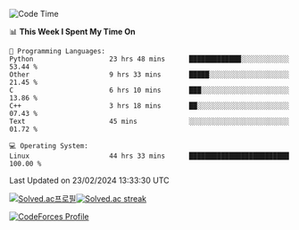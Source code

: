 
<!--START_SECTION:waka-->
![Code Time](http://img.shields.io/badge/Code%20Time-3%2C315%20hrs%2050%20mins-blue)

📊 **This Week I Spent My Time On** 

```text
💬 Programming Languages: 
Python                   23 hrs 48 mins      █████████████░░░░░░░░░░░░   53.44 % 
Other                    9 hrs 33 mins       █████░░░░░░░░░░░░░░░░░░░░   21.45 % 
C                        6 hrs 10 mins       ███░░░░░░░░░░░░░░░░░░░░░░   13.86 % 
C++                      3 hrs 18 mins       ██░░░░░░░░░░░░░░░░░░░░░░░   07.43 % 
Text                     45 mins             ░░░░░░░░░░░░░░░░░░░░░░░░░   01.72 % 

💻 Operating System: 
Linux                    44 hrs 33 mins      █████████████████████████   100.00 % 
```


 Last Updated on 23/02/2024 13:33:30 UTC
<!--END_SECTION:waka-->


[![Solved.ac프로필](http://mazassumnida.wtf/api/generate_badge?boj=hckim96)](https://solved.ac/hckim96)[![Solved.ac streak](http://mazandi.herokuapp.com/api?handle=hckim96&theme=dark)](https://solved.ac/hckim96)


[![CodeForces Profile](https://cf.leed.at?id=hckim96)](https://codeforces.com/profile/hckim96)

